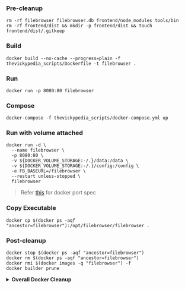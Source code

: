 ### Pre-cleanup
```shell
rm -rf filebrowser filebrowser.db frontend/node_modules tools/bin
rm -rf frontend/dist && mkdir -p frontend/dist && touch frontend/dist/.gitkeep
```

### Build
```shell
docker build --no-cache --progress=plain -f thevickypedia_scripts/Dockerfile -t filebrowser .
```

### Run
```shell
docker run -p 8080:80 filebrowser
```

### Compose
```shell
docker-compose -f thevickypedia_scripts/docker-compose.yml up
```

### Run with volume attached
```shell
docker run -d \
  --name filebrowser \
  -p 8080:80 \
  -v ${DOCKER_VOLUME_STORAGE:-/.}/data:/data \
  -v ${DOCKER_VOLUME_STORAGE:-/.}/config:/config \
  -e FB_BASEURL=/filebrowser \
  --restart unless-stopped \
  filebrowser
```

> Refer [this][stackoverflow] for docker port spec

### Copy Executable
```shell
docker cp $(docker ps -aqf "ancestor=filebrowser"):/opt/filebrowser/filebrowser .
```

### Post-cleanup
```shell
docker stop $(docker ps -aqf "ancestor=filebrowser")
docker rm $(docker ps -aqf "ancestor=filebrowser")
docker rmi $(docker images -q "filebrowser") -f
docker builder prune
```

<details>
<summary><strong>Overall Docker Cleanup</strong></summary>

> :warning: Deletes all containers, images and build cache

```shell
docker stop $(docker ps -a -q)
docker rm $(docker ps -a -q)
docker rmi $(docker images -q) -f
docker builder prune
```
</details>

[stackoverflow]: https://stackoverflow.com/a/62125889
